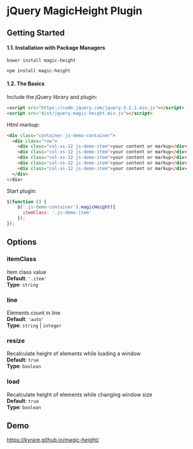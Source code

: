 # jQuery MagicHeight Plugin

## Getting Started

#### 1.1. Installation with Package Managers

```shell
bower install magic-height
```

```shell
npm install magic-height
```

#### 1.2. The Basics
Include the jQuery library and plugin:

```html
<script src="https://code.jquery.com/jquery-3.2.1.min.js"></script>
<script src="dist/jquery.magic-height.min.js"></script>
```

Html markup:

```html
<div class="container js-demo-container">
  <div class="row">
    <div class="col-xs-12 js-demo-item">your content or markup</div>
    <div class="col-xs-12 js-demo-item">your content or markup</div>
    <div class="col-xs-12 js-demo-item">your content or markup</div>
    <div class="col-xs-12 js-demo-item">your content or markup</div>
    <div class="col-xs-12 js-demo-item">your content or markup</div>
  </div>
</div>
```
Start plugin:

```js
$(function () {
    $('.js-demo-container').magicHeight({
      itemClass: '.js-demo-item'
    });
});
```

## Options

### itemClass
Item class value  
**Default**: `'.item'`  
**Type**: `string`

### line
Elements count in line  
**Default**: `'auto'`  
**Type**: `string` | `integer`

### resize
Recalculate height of elements while loading a window  
**Default**: `true`  
**Type**: `boolean`

### load
Recalculate height of elements while changing window size  
**Default**: `true`  
**Type**: `boolean`

## Demo

https://kyrare.github.io/magic-height/